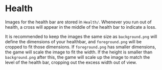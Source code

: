 # Health

Images for the health bar are stored in `Health/`. Whenever you run out of health, a cross will appear in the middle of the health bar to indicate a loss.

It is recommended to keep the images the same size as `background.png` will define the dimensions of your healthbar, and `foreground.png` will be cropped to fit those dimensions. If `foreground.png` has smaller dimensions, the game will scale the image to fit the width. If the height is smaller than `background.png` after this, the game will scale up the image to match the level of the health bar, cropping out the excess width out of view.
